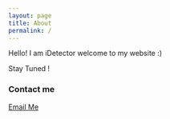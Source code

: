 ```yaml
---
layout: page
title: About
permalink: /
---
```


Hello! I am iDetector welcome to my website :) 

Stay Tuned ! 

### Contact me

[Email Me](mailto:iDetectorphd20@domain.com)
